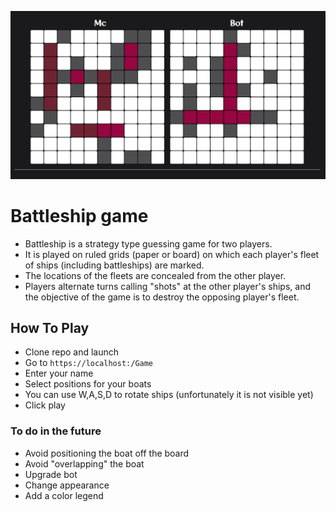 ![photo](https://github.com/McKucia/BattleshipMVC/blob/master/Content/photo.png?raw=true)

# Battleship game
* Battleship is a strategy type guessing game for two players.
* It is played on ruled grids (paper or board) on which each player's fleet 
of ships (including battleships) are marked.
* The locations of the fleets are concealed from the other player. 
* Players alternate turns calling "shots" at the other player's ships, 
and the objective of the game is to destroy the opposing player's fleet.

## How To Play
* Clone repo and launch
* Go to ```https://localhost:/Game```
* Enter your name
* Select positions for your boats
* You can use W,A,S,D to rotate ships (unfortunately it is not visible yet)
* Click play

### To do in the future
* Avoid positioning the boat off the board
* Avoid "overlapping" the boat
* Upgrade bot
* Change appearance
* Add a color legend
